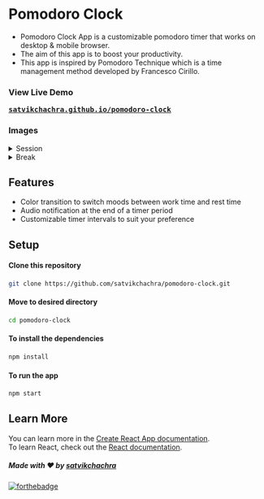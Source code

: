 # Pomodoro Clock

* Pomodoro Clock App is a customizable pomodoro timer that works on desktop & mobile browser.
* The aim of this app is to boost your productivity.
* This app is inspired by Pomodoro Technique which is a time management method developed by Francesco Cirillo.

### View Live Demo
<pre><a href="https://satvikchachra.github.io/pomodoro-clock"><b>satvikchachra.github.io/pomodoro-clock</b></a></pre>

### Images
<details>
  <summary>Session</summary>
  <img src="./images/session.png" height="75%" width="75%">
</details>

<details>
  <summary>Break</summary>
  <img src="./images/break.png" height="75%" width="75%">
</details>

## Features
* Color transition to switch moods between work time and rest time
* Audio notification at the end of a timer period
* Customizable timer intervals to suit your preference


## Setup
#### Clone this repository
```bash
git clone https://github.com/satvikchachra/pomodoro-clock.git
```
#### Move to desired directory
```bash
cd pomodoro-clock
```
#### To install the dependencies
```bash
npm install
```
#### To run the app
```bash
npm start
```

## Learn More

You can learn more in the [Create React App documentation](https://facebook.github.io/create-react-app/docs/getting-started).
<br>
To learn React, check out the [React documentation](https://reactjs.org/).


##### Made with ♥ by <a href="https://github.com/satvikchachra">satvikchachra</a>

[![forthebadge](https://forthebadge.com/images/badges/built-with-love.svg)](https://github.com/satvikchachra)

